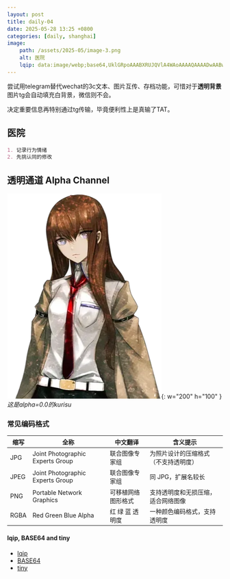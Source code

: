 ```yaml
---
layout: post
title: daily-04
date: 2025-05-28 13:25 +0800
categories: [daily, shanghai]
image: 
    path: /assets/2025-05/image-3.png   
    alt: 医院
    lqip: data:image/webp;base64,UklGRpoAAABXRUJQVlA4WAoAAAAQAAAADwAABwAAQUxQSDIAAAARL0AmbZurmr57yyIiqE8oiG0bejIYEQTgqiDA9vqnsUSI6H+oAERp2HZ65qP/VIAWAFZQOCBCAAAA8AEAnQEqEAAIAAVAfCWkAALp8sF8rgRgAP7o9FDvMCkMde9PK7euH5M1m6VWoDXf2FkP3BqV0ZYbO6NA/VFIAAAA
---
```


尝试用telegram替代wechat的3c文本、图片互传、存档功能，可惜对于**透明背景**图片tg会自动填充白背景，微信则不会。

决定重要信息再特别通过tg传输，毕竟便利性上是真输了TAT。

## 医院

```md
1. 记录行为情绪
2. 先挑认同的修改
```

## 透明通道 Alpha Channel

![alt text](/assets/2025-05/2ba6522b76e662d57e220374b5d10db.png){: w="200" h="100" }_这是alpha=0.0的kurisu_

### 常见编码格式

| 缩写 | 全称                             | 中文翻译           | 含义提示                             |
| ---- | -------------------------------- | ------------------ | ------------------------------------ |
| JPG  | Joint Photographic Experts Group | 联合图像专家组     | 为照片设计的压缩格式（不支持透明度） |
| JPEG | Joint Photographic Experts Group | 联合图像专家组     | 同 JPG，扩展名较长                   |
| PNG  | Portable Network Graphics        | 可移植网络图形格式 | 支持透明度和无损压缩，适合网络图像   |
| RGBA | Red Green Blue Alpha             | 红 绿 蓝 透明度    | 一种颜色编码格式，支持透明度         |

#### lqip, BASE64 and tiny

- [lqip](https://www.fastly.com/documentation/solutions/tutorials/)
- [BASE64](https://www.base64-image.de/)
- [tiny](https://tinypng.com/)